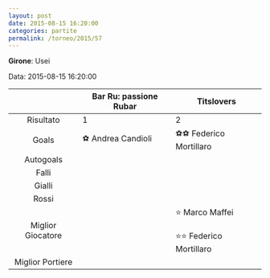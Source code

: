 ```yaml
---
layout: post
date: 2015-08-15 16:20:00
categories: partite
permalink: /torneo/2015/57
---
```

**Girone**: Usei

Data: 2015-08-15 16:20:00

| | Bar Ru: passione Rubar | Titslovers |
|:-----:|-----|-----|
Risultato|1|2
Goals|⚽ Andrea Candioli|⚽⚽ Federico Mortillaro<br/>
Autogoals||
Falli||
Gialli||
Rossi||
Miglior Giocatore||⭐ Marco Maffei<br/><br/>⭐⭐ Federico Mortillaro<br/>
Miglior Portiere||